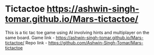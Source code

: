 # Tictactoe https://ashwin-singh-tomar.github.io/Mars-tictactoe/
This is a tic tac toe game using AI involving hints and multiplayer on the same board.
Game link - https://ashwin-singh-tomar.github.io/Mars-tictactoe/
 Repo link - https://github.com/Ashwin-Singh-Tomar/Mars-tictactoe
